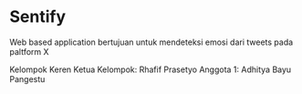 # Sentify
Web based application bertujuan untuk mendeteksi emosi dari tweets pada paltform X

Kelompok Keren 
Ketua Kelompok: Rhafif Prasetyo
Anggota 1: Adhitya Bayu Pangestu
